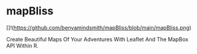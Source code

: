 # mapBliss

[]!(https://github.com/benyamindsmith/mapBliss/blob/main/mapBliss.png)

Create Beautiful Maps Of Your Adventures With Leaflet And The MapBox API Within R. 
